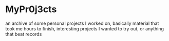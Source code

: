 # MyPr0j3cts
an archive of some personal projects I worked on, basically material that took me hours to finish, interesting projects I wanted to try out,   or anything that beat records
